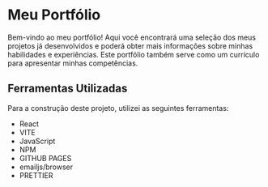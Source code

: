 # Meu Portfólio

Bem-vindo ao meu portfólio! Aqui você encontrará uma seleção dos meus projetos já desenvolvidos e poderá obter mais informações sobre minhas habilidades e experiências. Este portfólio também serve como um currículo para apresentar minhas competências.

## Ferramentas Utilizadas

Para a construção deste projeto, utilizei as seguintes ferramentas:

- React
- VITE
- JavaScript
- NPM
- GITHUB PAGES
- emailjs/browser
- PRETTIER
